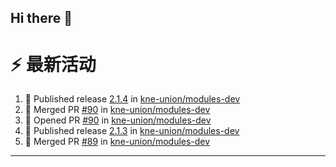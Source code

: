 ## Hi there 👋

<!--

**Here are some ideas to get you started:**

🙋‍♀️ A short introduction - what is your organization all about?
🌈 Contribution guidelines - how can the community get involved?
👩‍💻 Useful resources - where can the community find your docs? Is there anything else the community should know?
🍿 Fun facts - what does your team eat for breakfast?
🧙 Remember, you can do mighty things with the power of [Markdown](https://docs.github.com/github/writing-on-github/getting-started-with-writing-and-formatting-on-github/basic-writing-and-formatting-syntax)
-->


# ⚡ 最新活动

<!--START_SECTION:activity-->
1. 🚀 Published release [2.1.4](https://github.com/kne-union/modules-dev/releases/tag/2.1.4) in [kne-union/modules-dev](https://github.com/kne-union/modules-dev)
2. 🎉 Merged PR [#90](https://github.com/kne-union/modules-dev/pull/90) in [kne-union/modules-dev](https://github.com/kne-union/modules-dev)
3. 💪 Opened PR [#90](https://github.com/kne-union/modules-dev/pull/90) in [kne-union/modules-dev](https://github.com/kne-union/modules-dev)
4. 🚀 Published release [2.1.3](https://github.com/kne-union/modules-dev/releases/tag/2.1.3) in [kne-union/modules-dev](https://github.com/kne-union/modules-dev)
5. 🎉 Merged PR [#89](https://github.com/kne-union/modules-dev/pull/89) in [kne-union/modules-dev](https://github.com/kne-union/modules-dev)
<!--END_SECTION:activity-->

---
